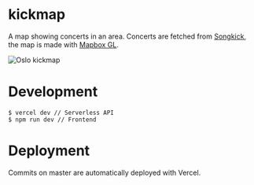# kickmap

A map showing concerts in an area. Concerts are fetched from [Songkick](https://www.songkick.com), the map is made with [Mapbox GL](https://www.mapbox.com/).

![Oslo kickmap](https://raw.githubusercontent.com/hanshenrik/kickmap/master/images/kickmap.gif)

# Development

```
$ vercel dev // Serverless API
$ npm run dev // Frontend
```

# Deployment

Commits on master are automatically deployed with Vercel.
